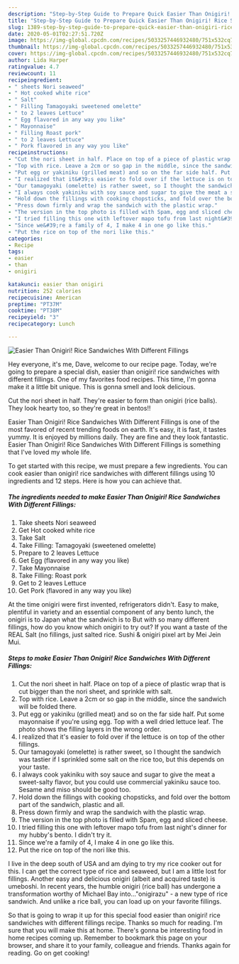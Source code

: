 ```yaml
---
description: "Step-by-Step Guide to Prepare Quick Easier Than Onigiri! Rice Sandwiches With Different Fillings"
title: "Step-by-Step Guide to Prepare Quick Easier Than Onigiri! Rice Sandwiches With Different Fillings"
slug: 1389-step-by-step-guide-to-prepare-quick-easier-than-onigiri-rice-sandwiches-with-different-fillings
date: 2020-05-01T02:27:51.720Z
image: https://img-global.cpcdn.com/recipes/5033257446932480/751x532cq70/easier-than-onigiri-rice-sandwiches-with-different-fillings-recipe-main-photo.jpg
thumbnail: https://img-global.cpcdn.com/recipes/5033257446932480/751x532cq70/easier-than-onigiri-rice-sandwiches-with-different-fillings-recipe-main-photo.jpg
cover: https://img-global.cpcdn.com/recipes/5033257446932480/751x532cq70/easier-than-onigiri-rice-sandwiches-with-different-fillings-recipe-main-photo.jpg
author: Lida Harper
ratingvalue: 4.7
reviewcount: 11
recipeingredient:
- " sheets Nori seaweed"
- " Hot cooked white rice"
- " Salt"
- " Filling Tamagoyaki sweetened omelette"
- " to 2 leaves Lettuce"
- " Egg flavored in any way you like"
- " Mayonnaise"
- " Filling Roast pork"
- " to 2 leaves Lettuce"
- " Pork flavored in any way you like"
recipeinstructions:
- "Cut the nori sheet in half. Place on top of a piece of plastic wrap that is cut bigger than the nori sheet, and sprinkle with salt."
- "Top with rice. Leave a 2cm or so gap in the middle, since the sandwich will be folded there."
- "Put egg or yakiniku (grilled meat) and so on the far side half. Put some mayonnaise if you&#39;re using egg. Top with a well dried lettuce leaf. The photo shows the filling layers in the wrong order."
- "I realized that it&#39;s easier to fold over if the lettuce is on top of the other fillings."
- "Our tamagoyaki (omelette) is rather sweet, so I thought the sandwich was tastier if I sprinkled some salt on the rice too, but this depends on your taste."
- "I always cook yakiniku with soy sauce and sugar to give the meat a sweet-salty flavor, but you could use commercial yakiniku sauce too. Sesame and miso should be good too."
- "Hold down the fillings with cooking chopsticks, and fold over the bottom part of the sandwich, plastic and all."
- "Press down firmly and wrap the sandwich with the plastic wrap."
- "The version in the top photo is filled with Spam, egg and sliced cheese."
- "I tried filling this one with leftover mapo tofu from last night&#39;s dinner for my hubby&#39;s bento. I didn&#39;t try it."
- "Since we&#39;re a family of 4, I make 4 in one go like this."
- "Put the rice on top of the nori like this."
categories:
- Recipe
tags:
- easier
- than
- onigiri

katakunci: easier than onigiri 
nutrition: 252 calories
recipecuisine: American
preptime: "PT37M"
cooktime: "PT38M"
recipeyield: "3"
recipecategory: Lunch

---
```



![Easier Than Onigiri! Rice Sandwiches With Different Fillings](https://img-global.cpcdn.com/recipes/5033257446932480/751x532cq70/easier-than-onigiri-rice-sandwiches-with-different-fillings-recipe-main-photo.jpg)

Hey everyone, it's me, Dave, welcome to our recipe page. Today, we're going to prepare a special dish, easier than onigiri! rice sandwiches with different fillings. One of my favorites food recipes. This time, I'm gonna make it a little bit unique. This is gonna smell and look delicious.

Cut the nori sheet in half. They&#39;re easier to form than onigiri (rice balls). They look hearty too, so they&#39;re great in bentos!!

Easier Than Onigiri! Rice Sandwiches With Different Fillings is one of the most favored of recent trending foods on earth. It's easy, it is fast, it tastes yummy. It is enjoyed by millions daily. They are fine and they look fantastic. Easier Than Onigiri! Rice Sandwiches With Different Fillings is something that I've loved my whole life.


To get started with this recipe, we must prepare a few ingredients. You can cook easier than onigiri! rice sandwiches with different fillings using 10 ingredients and 12 steps. Here is how you can achieve that.

<!--inarticleads1-->

##### The ingredients needed to make Easier Than Onigiri! Rice Sandwiches With Different Fillings:

1. Take  sheets Nori seaweed
1. Get  Hot cooked white rice
1. Take  Salt
1. Take  Filling: Tamagoyaki (sweetened omelette)
1. Prepare  to 2 leaves Lettuce
1. Get  Egg (flavored in any way you like)
1. Take  Mayonnaise
1. Take  Filling: Roast pork
1. Get  to 2 leaves Lettuce
1. Get  Pork (flavored in any way you like)


At the time onigiri were first invented, refrigerators didn&#39;t. Easy to make, plentiful in variety and an essential component of any bento lunch, the onigiri is to Japan what the sandwich is to But with so many different fillings, how do you know which onigiri to try out? If you want a taste of the REAL Salt (no fillings, just salted rice. Sushi &amp; onigiri pixel art by Mei Jein Mui. 

<!--inarticleads2-->

##### Steps to make Easier Than Onigiri! Rice Sandwiches With Different Fillings:

1. Cut the nori sheet in half. Place on top of a piece of plastic wrap that is cut bigger than the nori sheet, and sprinkle with salt.
1. Top with rice. Leave a 2cm or so gap in the middle, since the sandwich will be folded there.
1. Put egg or yakiniku (grilled meat) and so on the far side half. Put some mayonnaise if you&#39;re using egg. Top with a well dried lettuce leaf. The photo shows the filling layers in the wrong order.
1. I realized that it&#39;s easier to fold over if the lettuce is on top of the other fillings.
1. Our tamagoyaki (omelette) is rather sweet, so I thought the sandwich was tastier if I sprinkled some salt on the rice too, but this depends on your taste.
1. I always cook yakiniku with soy sauce and sugar to give the meat a sweet-salty flavor, but you could use commercial yakiniku sauce too. Sesame and miso should be good too.
1. Hold down the fillings with cooking chopsticks, and fold over the bottom part of the sandwich, plastic and all.
1. Press down firmly and wrap the sandwich with the plastic wrap.
1. The version in the top photo is filled with Spam, egg and sliced cheese.
1. I tried filling this one with leftover mapo tofu from last night&#39;s dinner for my hubby&#39;s bento. I didn&#39;t try it.
1. Since we&#39;re a family of 4, I make 4 in one go like this.
1. Put the rice on top of the nori like this.


I live in the deep south of USA and am dying to try my rice cooker out for this. I can get the correct type of rice and seaweed, but I am a little lost for fillings. Another easy and delicious onigiri (albeit and acquired taste) is umeboshi. In recent years, the humble onigiri (rice ball) has undergone a transformation worthy of Michael Bay into…&#34;onigirazu&#34; - a new type of rice sandwich. And unlike a rice ball, you can load up on your favorite fillings. 

So that is going to wrap it up for this special food easier than onigiri! rice sandwiches with different fillings recipe. Thanks so much for reading. I'm sure that you will make this at home. There's gonna be interesting food in home recipes coming up. Remember to bookmark this page on your browser, and share it to your family, colleague and friends. Thanks again for reading. Go on get cooking!
